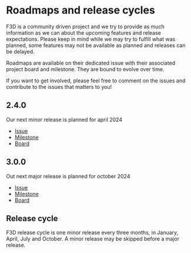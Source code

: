 # Roadmaps and release cycles

F3D is a community driven project and we try to provide as much information as we can about the upcoming features
and release expectations. Please keep in mind while we may try to fulfill what was planned, some features may not be available
as planned and releases can be delayed.

Roadmaps are available on their dedicated issue with their associated project board and milestone.
They are bound to evolve over time.

If you want to get involved, please feel free to comment on the issues and contribute to the issues that matters to you!

## 2.4.0

Our next minor release is planned for april 2024
 - [Issue](https://github.com/f3d-app/f3d/issues/1242)
 - [Milestone](https://github.com/f3d-app/f3d/milestone/9)
 - [Board](https://github.com/orgs/f3d-app/projects/2/views/11?sliceBy%5Bvalue%5D=2.4.0)

## 3.0.0

Out next major release is planned for october 2024
 - [Issue](https://github.com/f3d-app/f3d/issues/1243)
 - [Milestone](https://github.com/f3d-app/f3d/milestone/8)
 - [Board](https://github.com/orgs/f3d-app/projects/2/views/11?sliceBy%5Bvalue%5D=3.0.0)

## Release cycle

F3D release cycle is one minor release every three months, in January, April, July and October.
A minor release may be skipped before a major release.
